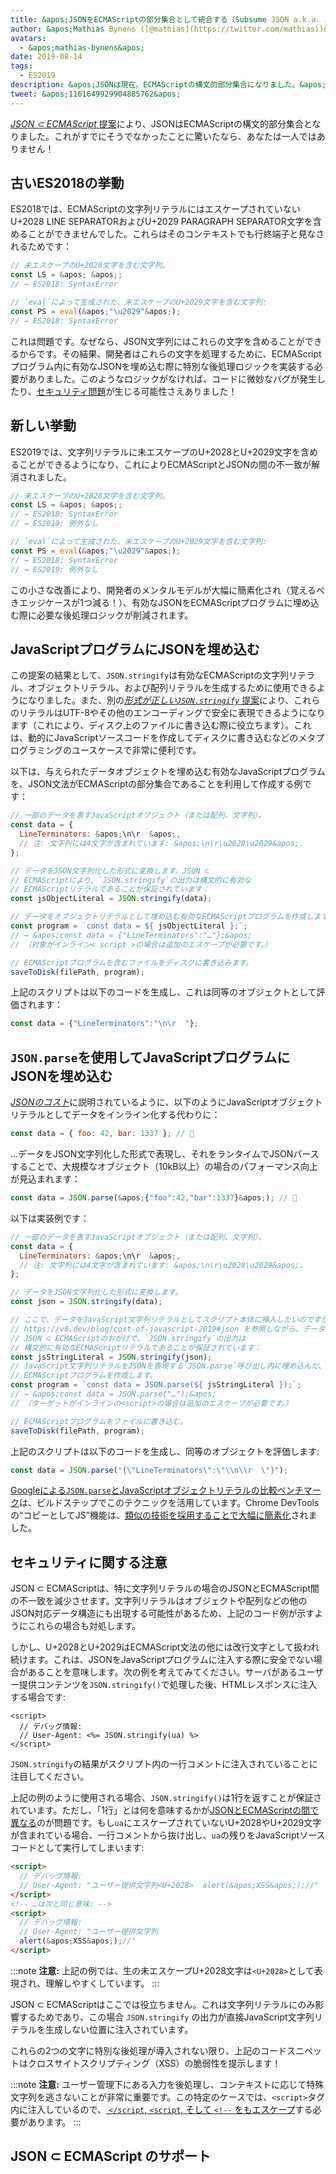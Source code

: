 ```yaml
---
title: &apos;JSONをECMAScriptの部分集合として統合する（Subsume JSON a.k.a. JSON ⊂ ECMAScript）&apos;
author: &apos;Mathias Bynens ([@mathias](https://twitter.com/mathias))&apos;
avatars:
  - &apos;mathias-bynens&apos;
date: 2019-08-14
tags:
  - ES2019
description: &apos;JSONは現在、ECMAScriptの構文的部分集合になりました。&apos;
tweet: &apos;1161649929904885762&apos;
---
```

[_JSON ⊂ ECMAScript_ 提案](https://github.com/tc39/proposal-json-superset)により、JSONはECMAScriptの構文的部分集合となりました。これがすでにそうでなかったことに驚いたなら、あなたは一人ではありません！

## 古いES2018の挙動

ES2018では、ECMAScriptの文字列リテラルにはエスケープされていないU+2028 LINE SEPARATORおよびU+2029 PARAGRAPH SEPARATOR文字を含めることができませんでした。これらはそのコンテキストでも行終端子と見なされるためです：

```js
// 未エスケープのU+2028文字を含む文字列。
const LS = &apos; &apos;;
// → ES2018: SyntaxError

// `eval`によって生成された、未エスケープのU+2029文字を含む文字列:
const PS = eval(&apos;"\u2029"&apos;);
// → ES2018: SyntaxError
```

これは問題です。なぜなら、JSON文字列にはこれらの文字を含めることができるからです。その結果、開発者はこれらの文字を処理するために、ECMAScriptプログラム内に有効なJSONを埋め込む際に特別な後処理ロジックを実装する必要がありました。このようなロジックがなければ、コードに微妙なバグが発生したり、[セキュリティ問題](#security)が生じる可能性さえありました！

<!--truncate-->
## 新しい挙動

ES2019では、文字列リテラルに未エスケープのU+2028とU+2029文字を含めることができるようになり、これによりECMAScriptとJSONの間の不一致が解消されました。

```js
// 未エスケープのU+2028文字を含む文字列。
const LS = &apos; &apos;;
// → ES2018: SyntaxError
// → ES2019: 例外なし

// `eval`によって生成された、未エスケープのU+2029文字を含む文字列:
const PS = eval(&apos;"\u2029"&apos;);
// → ES2018: SyntaxError
// → ES2019: 例外なし
```

この小さな改善により、開発者のメンタルモデルが大幅に簡素化され（覚えるべきエッジケースが1つ減る！）、有効なJSONをECMAScriptプログラムに埋め込む際に必要な後処理ロジックが削減されます。

## JavaScriptプログラムにJSONを埋め込む

この提案の結果として、`JSON.stringify`は有効なECMAScriptの文字列リテラル、オブジェクトリテラル、および配列リテラルを生成するために使用できるようになりました。また、別の[_形式が正しい`JSON.stringify`_ 提案](/features/well-formed-json-stringify)により、これらのリテラルはUTF-8やその他のエンコーディングで安全に表現できるようになります（これにより、ディスク上のファイルに書き込む際に役立ちます）。これは、動的にJavaScriptソースコードを作成してディスクに書き込むなどのメタプログラミングのユースケースで非常に便利です。

以下は、与えられたデータオブジェクトを埋め込む有効なJavaScriptプログラムを、JSON文法がECMAScriptの部分集合であることを利用して作成する例です：

```js
// 一部のデータを表すJavaScriptオブジェクト（または配列、文字列）。
const data = {
  LineTerminators: &apos;\n\r  &apos;,
  // 注: 文字列には4文字が含まれています: &apos;\n\r\u2028\u2029&apos;.
};

// データをJSON文字列化した形式に変換します。JSON ⊂
// ECMAScriptにより、`JSON.stringify`の出力は構文的に有効な
// ECMAScriptリテラルであることが保証されています：
const jsObjectLiteral = JSON.stringify(data);

// データをオブジェクトリテラルとして埋め込む有効なECMAScriptプログラムを作成します。
const program = `const data = ${ jsObjectLiteral };`;
// → &apos;const data = {"LineTerminators":"…"};&apos;
// （対象がインライン< script >の場合は追加のエスケープが必要です。）

// ECMAScriptプログラムを含むファイルをディスクに書き込みます。
saveToDisk(filePath, program);
```

上記のスクリプトは以下のコードを生成し、これは同等のオブジェクトとして評価されます：

```js
const data = {"LineTerminators":"\n\r  "};
```

## `JSON.parse`を使用してJavaScriptプログラムにJSONを埋め込む

[_JSONのコスト_](/blog/cost-of-javascript-2019#json)に説明されているように、以下のようにJavaScriptオブジェクトリテラルとしてデータをインライン化する代わりに：

```js
const data = { foo: 42, bar: 1337 }; // 🐌
```

…データをJSON文字列化した形式で表現し、それをランタイムでJSONパースすることで、大規模なオブジェクト（10kB以上）の場合のパフォーマンス向上が見込まれます：

```js
const data = JSON.parse(&apos;{"foo":42,"bar":1337}&apos;); // 🚀
```

以下は実装例です：

```js
// 一部のデータを表すJavaScriptオブジェクト（または配列、文字列）。
const data = {
  LineTerminators: &apos;\n\r  &apos;,
  // 注: 文字列には4文字が含まれています: &apos;\n\r\u2028\u2029&apos;.
};

// データをJSON文字列化した形式に変換します。
const json = JSON.stringify(data);

// ここで、データをJavaScript文字列リテラルとしてスクリプト本体に挿入したいのですが
// https://v8.dev/blog/cost-of-javascript-2019#json を参照しながら、データ内の特別な文字 `"` などをエスケープします。
// JSON ⊂ ECMAScriptのおかげで、`JSON.stringify`の出力は
// 構文的に有効なECMAScriptリテラルであることが保証されています：
const jsStringLiteral = JSON.stringify(json);
// JavaScript文字列リテラルをJSONを表現する`JSON.parse`呼び出し内に埋め込んだ、有効な
// ECMAScriptプログラムを作成します。
const program = `const data = JSON.parse(${ jsStringLiteral });`;
// → &apos;const data = JSON.parse("…");&apos;
// （ターゲットがインラインの<script>の場合は追加のエスケープが必要です。）

// ECMAScriptプログラムをファイルに書き込む。
saveToDisk(filePath, program);
```

上記のスクリプトは以下のコードを生成し、同等のオブジェクトを評価します:

```js
const data = JSON.parse("{\"LineTerminators\":\"\\n\\r  \"}");
```

[Googleによる`JSON.parse`とJavaScriptオブジェクトリテラルの比較ベンチマーク](https://github.com/GoogleChromeLabs/json-parse-benchmark)は、ビルドステップでこのテクニックを活用しています。Chrome DevToolsの“コピーとしてJS”機能は、[類似の技術を採用することで大幅に簡素化](https://chromium-review.googlesource.com/c/chromium/src/+/1464719/9/third_party/blink/renderer/devtools/front_end/elements/DOMPath.js)されました。

## セキュリティに関する注意

JSON ⊂ ECMAScriptは、特に文字列リテラルの場合のJSONとECMAScript間の不一致を減少させます。文字列リテラルはオブジェクトや配列などの他のJSON対応データ構造にも出現する可能性があるため、上記のコード例が示すようにこれらの場合も対処します。

しかし、U+2028とU+2029はECMAScript文法の他には改行文字として扱われ続けます。これは、JSONをJavaScriptプログラムに注入する際に安全でない場合があることを意味します。次の例を考えてみてください。サーバがあるユーザー提供コンテンツを`JSON.stringify()`で処理した後、HTMLレスポンスに注入する場合です:

```ejs
<script>
  // デバッグ情報:
  // User-Agent: <%= JSON.stringify(ua) %>
</script>
```

`JSON.stringify`の結果がスクリプト内の一行コメントに注入されていることに注目してください。

上記の例のように使用される場合、`JSON.stringify()`は1行を返すことが保証されています。ただし、「1行」とは何を意味するかが[JSONとECMAScriptの間で異なる](https://speakerdeck.com/mathiasbynens/hacking-with-unicode?slide=136)のが問題です。もし`ua`にエスケープされていないU+2028やU+2029文字が含まれている場合、一行コメントから抜け出し、`ua`の残りをJavaScriptソースコードとして実行してしまいます:

```html
<script>
  // デバッグ情報:
  // User-Agent: "ユーザー提供文字列<U+2028>  alert(&apos;XSS&apos;);//"
</script>
<!-- …は次と同じ意味: -->
<script>
  // デバッグ情報:
  // User-Agent: "ユーザー提供文字列
  alert(&apos;XSS&apos;);//"
</script>
```

:::note
**注意:** 上記の例では、生の未エスケープU+2028文字は`<U+2028>`として表現され、理解しやすくしています。
:::

JSON ⊂ ECMAScriptはここでは役立ちません。これは文字列リテラルにのみ影響するためであり、この場合 `JSON.stringify` の出力が直接JavaScript文字列リテラルを生成しない位置に注入されています。

これらの2つの文字に特別な後処理が導入されない限り、上記のコードスニペットはクロスサイトスクリプティング（XSS）の脆弱性を提示します！

:::note
**注意:** ユーザー管理下にある入力を後処理し、コンテキストに応じて特殊文字列を逃さないことが非常に重要です。この特定のケースでは、`<script>`タグ内に注入しているので、[ `</script`, `<script`, そして `<!-​-` をもエスケープ](https://mathiasbynens.be/notes/etago#recommendations)する必要があります。
:::

## JSON ⊂ ECMAScript のサポート

<feature-support chrome="66 /blog/v8-release-66#json-ecmascript"
                 firefox="yes"
                 safari="yes"
                 nodejs="10"
                 babel="yes https://github.com/babel/babel/tree/master/packages/babel-plugin-proposal-json-strings"></feature-support>
